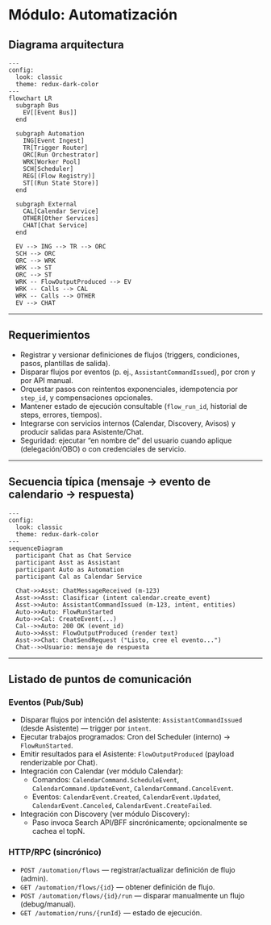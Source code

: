 # Módulo: Automatización

## Diagrama arquitectura
```mermaid
---
config:
  look: classic
  theme: redux-dark-color
---
flowchart LR
  subgraph Bus
    EV[[Event Bus]]
  end

  subgraph Automation
    ING[Event Ingest]
    TR[Trigger Router]
    ORC[Run Orchestrator]
    WRK[Worker Pool]
    SCH[Scheduler]
    REG[(Flow Registry)]
    ST[(Run State Store)]
  end

  subgraph External
    CAL[Calendar Service]
    OTHER[Other Services]
    CHAT[Chat Service]
  end

  EV --> ING --> TR --> ORC
  SCH --> ORC
  ORC --> WRK
  WRK --> ST
  ORC --> ST
  WRK -- FlowOutputProduced --> EV
  WRK -- Calls --> CAL
  WRK -- Calls --> OTHER
  EV --> CHAT
```

---

## Requerimientos

- Registrar y versionar definiciones de flujos (triggers, condiciones, pasos, plantillas de salida).
- Disparar flujos por eventos (p. ej., `AssistantCommandIssued`), por cron y por API manual.
- Orquestar pasos con reintentos exponenciales, idempotencia por `step_id`, y compensaciones opcionales.
- Mantener estado de ejecución consultable (`flow_run_id`, historial de steps, errores, tiempos).
- Integrarse con servicios internos (Calendar, Discovery, Avisos) y producir salidas para Asistente/Chat.
- Seguridad: ejecutar “en nombre de” del usuario cuando aplique (delegación/OBO) o con credenciales de servicio.

---

## Secuencia típica (mensaje → evento de calendario → respuesta)

```mermaid
---
config:
  look: classic
  theme: redux-dark-color
---
sequenceDiagram
  participant Chat as Chat Service
  participant Asst as Assistant
  participant Auto as Automation
  participant Cal as Calendar Service

  Chat->>Asst: ChatMessageReceived (m-123)
  Asst->>Asst: Clasificar (intent calendar.create_event)
  Asst->>Auto: AssistantCommandIssued (m-123, intent, entities)
  Auto->>Auto: FlowRunStarted
  Auto->>Cal: CreateEvent(...)
  Cal-->>Auto: 200 OK (event_id)
  Auto->>Asst: FlowOutputProduced (render text)
  Asst->>Chat: ChatSendRequest ("Listo, cree el evento...")
  Chat-->>Usuario: mensaje de respuesta
```

---

## Listado de puntos de comunicación

### Eventos (Pub/Sub)

- Disparar flujos por intención del asistente: `AssistantCommandIssued` (desde Asistente) — trigger por `intent`.
- Ejecutar trabajos programados: Cron del Scheduler (interno) → `FlowRunStarted`.
- Emitir resultados para el Asistente: `FlowOutputProduced` (payload renderizable por Chat).
- Integración con Calendar (ver módulo Calendar):
  - Comandos: `CalendarCommand.ScheduleEvent`, `CalendarCommand.UpdateEvent`, `CalendarCommand.CancelEvent`.
  - Eventos: `CalendarEvent.Created`, `CalendarEvent.Updated`, `CalendarEvent.Canceled`, `CalendarEvent.CreateFailed`.
- Integración con Discovery (ver módulo Discovery):
  - Paso invoca Search API/BFF sincrónicamente; opcionalmente se cachea el topN.

### HTTP/RPC (sincrónico)

- `POST /automation/flows` — registrar/actualizar definición de flujo (admin).
- `GET /automation/flows/{id}` — obtener definición de flujo.
- `POST /automation/flows/{id}/run` — disparar manualmente un flujo (debug/manual).
- `GET /automation/runs/{runId}` — estado de ejecución.
